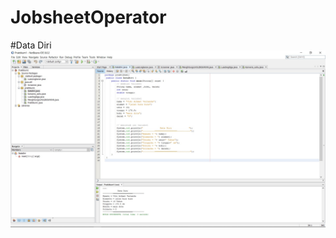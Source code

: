 # JobsheetOperator
#Data Diri
![Alt text](https://github.com/captainhimer/JobsheetOperator/blob/master/Data%20diri.jpg "data diri")
